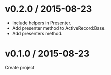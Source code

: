 # v0.2.0 / 2015-08-23

* Include helpers in Presenter.
* Add presenter method to ActiveRecord:Base.
* Add presenters method.

# v0.1.0 / 2015-08-23

Create project
